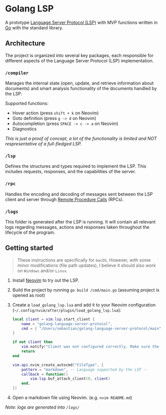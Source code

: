 # Golang LSP

A prototype [Language Server Protocol (LSP)](https://microsoft.github.io/language-server-protocol/overviews/lsp/overview/) with MVP functions written in [Go](https://go.dev/) with the standard library.

## Architecture

The project is organized into several key packages, each responsible for different aspects of the Language Server Protocol (LSP) implementation.

### `/compiler`

Manages the internal state (open, update, and retrieve information about documents) and smart analysis functionality of the documents handled by the LSP.

Supported functions:

- Hover action (press `shift + k` on Neovim)
- Goto definition (press `g -> d` on Neovim)
- Autocompletion (press `SPACE -> c -> a` on Neovim)
- Diagnostics

_This is just a proof of concept, a lot of the functionality is limited and NOT respresentative of a full-fledged LSP._

### `/lsp`

Defines the structures and types required to implement the LSP. This includes requests, responses, and the capabilities of the server.

### `/rpc`

Handles the encoding and decoding of messages sent between the LSP client and server through [Remote Procedure Calls](https://en.wikipedia.org/wiki/Remote_procedure_call) (RPCs).

### `/logs`

This folder is generated after the LSP is running. It will contain all relevant logs regarding messages, actions and responses taken throughout the lifecycle of the program.

## Getting started

> These instructions are specifically for `macOS`. However, with some minor modifications (file path updates), I believe it should also work on `Windows` and/or `Linux`.

1. Install [Neovim](https://neovim.io/) to try out the LSP.

2. Build the project by running `go build /cmd/main.go`
   (assuming project is opened as root)

3. Create a `load_golang_lsp.lua` and add it to your Neovim configuration (`~/.config/nvim/after/plugin/load_golang_lsp.lua`):

   ```lua
   local client = vim.lsp.start_client {
       name = "golang-language-server-protocol",
       cmd = { "/Users/sebastian/golang-language-server-protocol/main" }, -- Update path to Go binary --
   }

   if not client then
       vim.notify("Client was not configured correctly. Make sure the Go Binary has been generated (run `go build /cmd/main.go`). Also, make sure to update `cmd` field of the `vim.lsp.start_client` to have the correct path to the Go binary.")
       return
   end

   vim.api.nvim_create_autocmd("FileType", {
       pattern = "markdown", -- Language supported by the LSP --
       callback = function()
           vim.lsp.buf_attach_client(0, client)
       end,
   })
   ```

4. Open a markdown file using Neovim. (e.g. `nvim README.md`)

_Note: logs are generated into `/logs/`_
